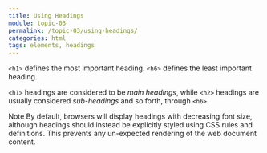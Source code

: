 ```yaml
---
title: Using Headings
module: topic-03
permalink: /topic-03/using-headings/
categories: html
tags: elements, headings
---
```


<div class="divider-heading"></div>

`<h1>` defines the most important heading. `<h6>` defines the least important heading.

`<h1>` headings are considered to be _main headings_, while `<h2>` headings are usually considered _sub-headings_ and so forth, through `<h6>`.

<span class="label label-info">Note</span> By default, browsers will display headings with decreasing font size, although headings should instead be explicitly styled using CSS rules and definitions. This prevents any un-expected rendering of the web document content.


<div class="external-embed">
  <p data-height="400" data-theme-id="30567" data-slug-hash="ZJZEXa" data-default-tab="html,result" data-user="Media-Ed-Online" data-pen-title="HTML Headings" class="codepen"></p>
</div>
